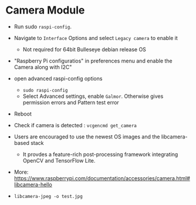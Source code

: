 # Camera Module
- Run sudo `raspi-config`.
- Navigate to `Interface` Options and select `Legacy camera` to enable it
	+ Not required for 64bit Bulleseye debian release OS
- "Raspberry Pi configuratios" in preferences menu and enable the Camera along with I2C"
- open advanced raspi-config options
	+ `sudo raspi-config`
	+ Select Advanced settings, enable `Galmor`. Otherwise gives permission errors and Pattern test error

- Reboot
- Check if camera is detected : `vcgencmd get_camera `

- Users are encouraged to use the newest OS images and the libcamera-based stack
	- It provdes a feature-rich post-processing framework integrating OpenCV and TensorFlow Lite.
- More: https://www.raspberrypi.com/documentation/accessories/camera.html#libcamera-hello

- `libcamera-jpeg -o test.jpg`
